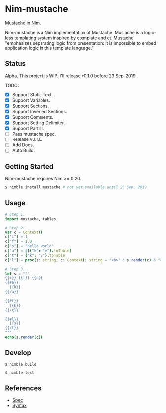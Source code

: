 # Nim-mustache

[Mustache](https://mustache.github.io/mustache.1.html) in [Nim](https://nim-lang.org).

Nim-mustache is a Nim implementation of Mustache.
Mustache is a logic-less templating system inspired by ctemplate and et.
Mustache "emphasizes separating logic from presentation: it is impossible to embed application logic in this template language."

## Status

Alpha. This project is WIP. I'll release v0.1.0 before 23 Sep, 2019.

TODO:

- [x] Support Static Text.
- [x] Support Variables.
- [x] Support Sections.
- [x] Support Inverted Sections.
- [x] Support Comments.
- [x] Support Setting Delimiter.
- [x] Support Partial.
- [ ] Pass mustache spec.
- [ ] Release v0.1.0.
- [ ] Add Docs.
- [ ] Auto Build.

## Getting Started

Nim-mustache requires Nim >= 0.20.

```bash
$ nimble install mustache # not yet available until 23 Sep, 2019
```

## Usage

```nim
# Step 1.
import mustache, tables

# Step 2.
var c = Context()
c["i"] = 1
c["f"] = 1.0
c["s"] = "hello world"
c["a"] = @[{"k": "v"}.toTable]
c["t"] = {"k": "v"}.toTable
c["l"] = proc(s: string, c: Context): string = "<b>" & s.render(c) & "</b>"

# Step 3.
let s = """
{{i}} {{f}} {{s}}
{{#a}}
  {{k}}
{{/a}}

{{#t}}
  {{k}}
{{/t}}

{{#l}}
  {{s}}
{{/l}}
"""
echo(s.render(c))
```

## Develop

```
$ nimble build
```

```bash
$ nimble test
```

## References

* [Spec](https://github.com/mustache/spec)
* [Syntax](http://mustache.github.com/mustache.5.html)
